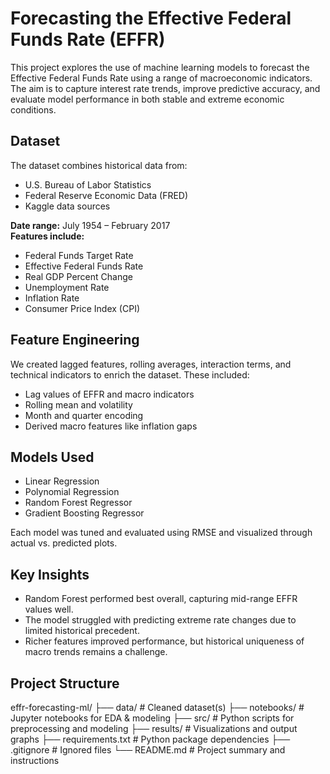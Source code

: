 # Forecasting the Effective Federal Funds Rate (EFFR)

This project explores the use of machine learning models to forecast the Effective Federal Funds Rate using a range of macroeconomic indicators. The aim is to capture interest rate trends, improve predictive accuracy, and evaluate model performance in both stable and extreme economic conditions.

## Dataset

The dataset combines historical data from:
- U.S. Bureau of Labor Statistics
- Federal Reserve Economic Data (FRED)
- Kaggle data sources

**Date range:** July 1954 – February 2017  
**Features include:**
- Federal Funds Target Rate
- Effective Federal Funds Rate
- Real GDP Percent Change
- Unemployment Rate
- Inflation Rate
- Consumer Price Index (CPI)

## Feature Engineering

We created lagged features, rolling averages, interaction terms, and technical indicators to enrich the dataset. These included:
- Lag values of EFFR and macro indicators
- Rolling mean and volatility
- Month and quarter encoding
- Derived macro features like inflation gaps

## Models Used

- Linear Regression
- Polynomial Regression
- Random Forest Regressor
- Gradient Boosting Regressor

Each model was tuned and evaluated using RMSE and visualized through actual vs. predicted plots.

## Key Insights

- Random Forest performed best overall, capturing mid-range EFFR values well.
- The model struggled with predicting extreme rate changes due to limited historical precedent.
- Richer features improved performance, but historical uniqueness of macro trends remains a challenge.

## Project Structure
effr-forecasting-ml/
├── data/                  # Cleaned dataset(s)
├── notebooks/             # Jupyter notebooks for EDA & modeling
├── src/                   # Python scripts for preprocessing and modeling
├── results/               # Visualizations and output graphs
├── requirements.txt       # Python package dependencies
├── .gitignore             # Ignored files
└── README.md              # Project summary and instructions
